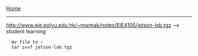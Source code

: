 
[Home](./README.md)
***
 http://www.eie.polyu.edu.hk/~mwmak/notes/EIE4105/jetson-lab.tgz --> student learning
 
``` shell
  mv file to ~
  tar zxvf jetson-lab.tgz
```
